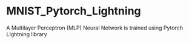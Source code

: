 # MNIST_Pytorch_Lightning
A Multilayer Perceptron (MLP) Neural Network is trained using Pytorch LIghtning library
